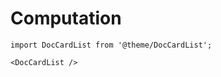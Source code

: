 # Computation

```mdx-code-block
import DocCardList from '@theme/DocCardList';

<DocCardList />
```
